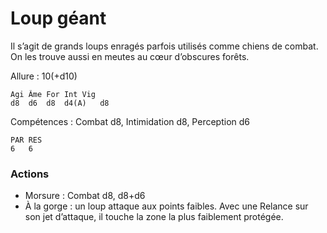 # Loup géant
Il s’agit de grands loups enragés parfois utilisés comme chiens de combat. On les trouve aussi en meutes au cœur d’obscures forêts.

Allure : 10(+d10)

	Agi	Âme	For	Int	Vig
	d8	d6	d8	d4(A)	d8

Compétences : Combat d8, Intimidation d8, Perception d6

	PAR	RES
	6	6

### Actions
- Morsure : Combat d8, d8+d6
- À la gorge : un loup attaque aux points faibles. Avec une Relance sur son jet d’attaque, il touche la zone la plus faiblement protégée.
